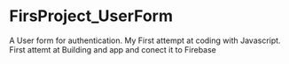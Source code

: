 # FirsProject_UserForm
A User form for authentication. 
My First attempt at coding with Javascript. 
First attemt at Building and app and conect it to Firebase
